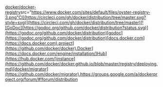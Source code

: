 [docker/docker-registry](https://github.com/docker/docker-registry)src="https://www.docker.com/sites/default/files/oyster-registry-3.png"CI](https://circleci.com/gh/docker/distribution/tree/master.svg?style=svg)](https://circleci.com/gh/docker/distribution/tree/master)[![GoDoc](https://godoc.org/github.com/docker/distribution?status.svg)](https://godoc.org/github.com/docker/distribution)[godoc](https://godoc.org/github.com/docker/distribution)[docs.docker.com](https://docs.docker.com).project](https://github.com/docker/docker).Docker](https://docs.docker.com/engine/installation/)Hub](https://hub.docker.com/)instance](https://github.com/docker/docker.github.io/blob/master/registry/deploying.md)[docker/migrator](https://github.com/docker/migrator).https://groups.google.com/a/dockerproject.org/forum/#!forum/distribution